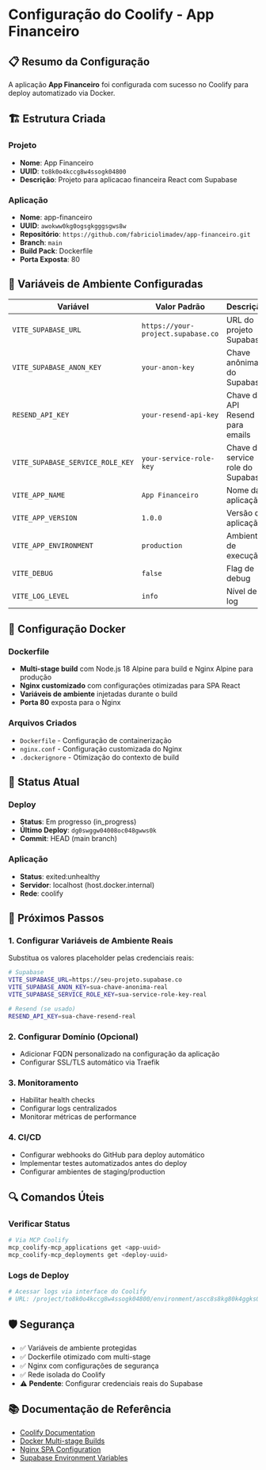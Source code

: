 # Configuração do Coolify - App Financeiro

## 📋 Resumo da Configuração

A aplicação **App Financeiro** foi configurada com sucesso no Coolify para deploy automatizado via Docker.

## 🏗️ Estrutura Criada

### Projeto
- **Nome**: App Financeiro
- **UUID**: `to8k0o4kccg8w4ssogk04800`
- **Descrição**: Projeto para aplicacao financeira React com Supabase

### Aplicação
- **Nome**: app-financeiro
- **UUID**: `awokww0kg0ogsgkgggsgws8w`
- **Repositório**: `https://github.com/fabriciolimadev/app-financeiro.git`
- **Branch**: `main`
- **Build Pack**: Dockerfile
- **Porta Exposta**: 80

## 🔧 Variáveis de Ambiente Configuradas

| Variável | Valor Padrão | Descrição |
|----------|--------------|-----------|
| `VITE_SUPABASE_URL` | `https://your-project.supabase.co` | URL do projeto Supabase |
| `VITE_SUPABASE_ANON_KEY` | `your-anon-key` | Chave anônima do Supabase |
| `RESEND_API_KEY` | `your-resend-api-key` | Chave da API Resend para emails |
| `VITE_SUPABASE_SERVICE_ROLE_KEY` | `your-service-role-key` | Chave de service role do Supabase |
| `VITE_APP_NAME` | `App Financeiro` | Nome da aplicação |
| `VITE_APP_VERSION` | `1.0.0` | Versão da aplicação |
| `VITE_APP_ENVIRONMENT` | `production` | Ambiente de execução |
| `VITE_DEBUG` | `false` | Flag de debug |
| `VITE_LOG_LEVEL` | `info` | Nível de log |

## 🐳 Configuração Docker

### Dockerfile
- **Multi-stage build** com Node.js 18 Alpine para build e Nginx Alpine para produção
- **Nginx customizado** com configurações otimizadas para SPA React
- **Variáveis de ambiente** injetadas durante o build
- **Porta 80** exposta para o Nginx

### Arquivos Criados
- `Dockerfile` - Configuração de containerização
- `nginx.conf` - Configuração customizada do Nginx
- `.dockerignore` - Otimização do contexto de build

## 🚀 Status Atual

### Deploy
- **Status**: Em progresso (in_progress)
- **Último Deploy**: `dg0swggw04008oc048gwws0k`
- **Commit**: HEAD (main branch)

### Aplicação
- **Status**: exited:unhealthy
- **Servidor**: localhost (host.docker.internal)
- **Rede**: coolify

## 📝 Próximos Passos

### 1. Configurar Variáveis de Ambiente Reais
Substitua os valores placeholder pelas credenciais reais:

```bash
# Supabase
VITE_SUPABASE_URL=https://seu-projeto.supabase.co
VITE_SUPABASE_ANON_KEY=sua-chave-anonima-real
VITE_SUPABASE_SERVICE_ROLE_KEY=sua-service-role-key-real

# Resend (se usado)
RESEND_API_KEY=sua-chave-resend-real
```

### 2. Configurar Domínio (Opcional)
- Adicionar FQDN personalizado na configuração da aplicação
- Configurar SSL/TLS automático via Traefik

### 3. Monitoramento
- Habilitar health checks
- Configurar logs centralizados
- Monitorar métricas de performance

### 4. CI/CD
- Configurar webhooks do GitHub para deploy automático
- Implementar testes automatizados antes do deploy
- Configurar ambientes de staging/production

## 🔍 Comandos Úteis

### Verificar Status
```bash
# Via MCP Coolify
mcp_coolify-mcp_applications get <app-uuid>
mcp_coolify-mcp_deployments get <deploy-uuid>
```

### Logs de Deploy
```bash
# Acessar logs via interface do Coolify
# URL: /project/to8k0o4kccg8w4ssogk04800/environment/ascc8s8kg80k4ggks040880s/application/awokww0kg0ogsgkgggsgws8w
```

## 🛡️ Segurança

- ✅ Variáveis de ambiente protegidas
- ✅ Dockerfile otimizado com multi-stage
- ✅ Nginx com configurações de segurança
- ✅ Rede isolada do Coolify
- ⚠️ **Pendente**: Configurar credenciais reais do Supabase

## 📚 Documentação de Referência

- [Coolify Documentation](https://coolify.io/docs)
- [Docker Multi-stage Builds](https://docs.docker.com/develop/dev-best-practices/dockerfile_best-practices/)
- [Nginx SPA Configuration](https://nginx.org/en/docs/)
- [Supabase Environment Variables](https://supabase.com/docs/guides/getting-started/environment-variables)